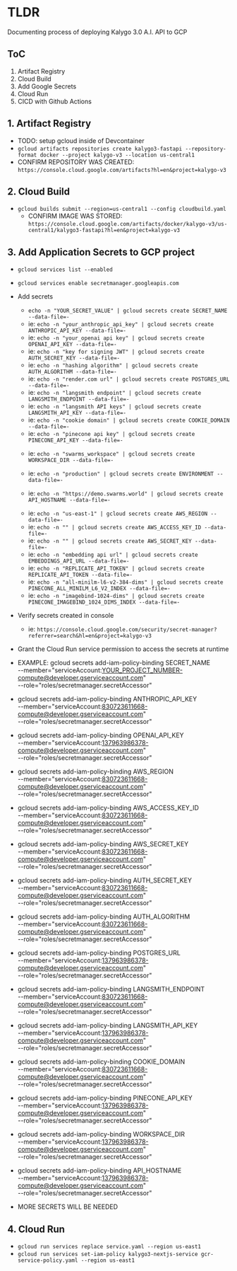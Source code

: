 # TLDR

Documenting process of deploying Kalygo 3.0 A.I. API to GCP

## ToC

1. Artifact Registry
2. Cloud Build
3. Add Google Secrets 
4. Cloud Run
5. CICD with Github Actions

## 1. Artifact Registry

- TODO: setup gcloud inside of Devcontainer
- `gcloud artifacts repositories create kalygo3-fastapi --repository-format docker --project kalygo-v3 --location us-central1`
- CONFIRM REPOSITORY WAS CREATED: `https://console.cloud.google.com/artifacts?hl=en&project=kalygo-v3`
## 2. Cloud Build

- `gcloud builds submit --region=us-central1 --config cloudbuild.yaml`
  - CONFIRM IMAGE WAS STORED: `https://console.cloud.google.com/artifacts/docker/kalygo-v3/us-central1/kalygo3-fastapi?hl=en&project=kalygo-v3`

## 3. Add Application Secrets to GCP project

- `gcloud services list --enabled`
- `gcloud services enable secretmanager.googleapis.com`
- Add secrets
  - `echo -n "YOUR_SECRET_VALUE" | gcloud secrets create SECRET_NAME --data-file=-`
  - ie: `echo -n "your_anthropic_api_key" | gcloud secrets create ANTHROPIC_API_KEY --data-file=-`
  - ie: `echo -n "your_openai api key" | gcloud secrets create OPENAI_API_KEY --data-file=-`
  <!-- -->
  - ie: `echo -n "key for signing JWT" | gcloud secrets create AUTH_SECRET_KEY --data-file=-`
  - ie: `echo -n "hashing algorithm" | gcloud secrets create AUTH_ALGORITHM --data-file=-`
  <!-- -->
  - ie: `echo -n "render.com url" | gcloud secrets create POSTGRES_URL --data-file=-`
  <!-- -->
  - ie: `echo -n "langsmith endpoint" | gcloud secrets create LANGSMITH_ENDPOINT --data-file=-`
  - ie: `echo -n "langsmith API keys" | gcloud secrets create LANGSMITH_API_KEY --data-file=-`
  <!-- -->
  - ie: `echo -n "cookie domain" | gcloud secrets create COOKIE_DOMAIN --data-file=-`
  <!-- -->
  - ie: `echo -n "pinecone api key" | gcloud secrets create PINECONE_API_KEY --data-file=-`
  <!-- -->
  - ie: `echo -n "swarms_workspace" | gcloud secrets create WORKSPACE_DIR --data-file=-`

  - ie: `echo -n "production" | gcloud secrets create ENVIRONMENT --data-file=-`

  - ie: `echo -n "https://demo.swarms.world" | gcloud secrets create API_HOSTNAME --data-file=-`

  <!-- -->
  - ie: `echo -n "us-east-1" | gcloud secrets create AWS_REGION --data-file=-`
  - ie: `echo -n "" | gcloud secrets create AWS_ACCESS_KEY_ID --data-file=-`
  - ie: `echo -n "" | gcloud secrets create AWS_SECRET_KEY --data-file=-`
  <!-- -->

  <!-- v NOT NEEDED? v --->
  - ie: `echo -n "embedding api url" | gcloud secrets create EMBEDDINGS_API_URL --data-file=-`
  - ie: `echo -n "REPLICATE_API_TOKEN" | gcloud secrets create REPLICATE_API_TOKEN --data-file=-`
  - ie: `echo -n "all-minilm-l6-v2-384-dims" | gcloud secrets create PINECONE_ALL_MINILM_L6_V2_INDEX --data-file=-`
  - ie: `echo -n "imagebind-1024-dims" | gcloud secrets create PINECONE_IMAGEBIND_1024_DIMS_INDEX --data-file=-`
  <!-- ^ NOT NEEDED? ^ --->
  

- Verify secrets created in console
  - ie: `https://console.cloud.google.com/security/secret-manager?referrer=search&hl=en&project=kalygo-v3`

- Grant the Cloud Run service permission to access the secrets at runtime

- EXAMPLE: gcloud secrets add-iam-policy-binding SECRET_NAME \
  --member="serviceAccount:YOUR_PROJECT_NUMBER-compute@developer.gserviceaccount.com" \
  --role="roles/secretmanager.secretAccessor"

- gcloud secrets add-iam-policy-binding ANTHROPIC_API_KEY \
  --member="serviceAccount:830723611668-compute@developer.gserviceaccount.com" \
  --role="roles/secretmanager.secretAccessor"

- gcloud secrets add-iam-policy-binding OPENAI_API_KEY \
  --member="serviceAccount:137963986378-compute@developer.gserviceaccount.com" \
  --role="roles/secretmanager.secretAccessor"

<!-- -->

- gcloud secrets add-iam-policy-binding AWS_REGION \
  --member="serviceAccount:830723611668-compute@developer.gserviceaccount.com" \
  --role="roles/secretmanager.secretAccessor"

- gcloud secrets add-iam-policy-binding AWS_ACCESS_KEY_ID \
  --member="serviceAccount:830723611668-compute@developer.gserviceaccount.com" \
  --role="roles/secretmanager.secretAccessor"

- gcloud secrets add-iam-policy-binding AWS_SECRET_KEY \
  --member="serviceAccount:830723611668-compute@developer.gserviceaccount.com" \
  --role="roles/secretmanager.secretAccessor"

<!-- -->

- gcloud secrets add-iam-policy-binding AUTH_SECRET_KEY \
  --member="serviceAccount:830723611668-compute@developer.gserviceaccount.com" \
  --role="roles/secretmanager.secretAccessor"

- gcloud secrets add-iam-policy-binding AUTH_ALGORITHM \
  --member="serviceAccount:830723611668-compute@developer.gserviceaccount.com" \
  --role="roles/secretmanager.secretAccessor"

- gcloud secrets add-iam-policy-binding POSTGRES_URL \
  --member="serviceAccount:137963986378-compute@developer.gserviceaccount.com" \
  --role="roles/secretmanager.secretAccessor"

- gcloud secrets add-iam-policy-binding LANGSMITH_ENDPOINT \
  --member="serviceAccount:830723611668-compute@developer.gserviceaccount.com" \
  --role="roles/secretmanager.secretAccessor"

- gcloud secrets add-iam-policy-binding LANGSMITH_API_KEY \
  --member="serviceAccount:137963986378-compute@developer.gserviceaccount.com" \
  --role="roles/secretmanager.secretAccessor"

- gcloud secrets add-iam-policy-binding COOKIE_DOMAIN \
  --member="serviceAccount:830723611668-compute@developer.gserviceaccount.com" \
  --role="roles/secretmanager.secretAccessor"

- gcloud secrets add-iam-policy-binding PINECONE_API_KEY \
  --member="serviceAccount:137963986378-compute@developer.gserviceaccount.com" \
  --role="roles/secretmanager.secretAccessor"

- gcloud secrets add-iam-policy-binding WORKSPACE_DIR \
  --member="serviceAccount:137963986378-compute@developer.gserviceaccount.com" \
  --role="roles/secretmanager.secretAccessor"

- gcloud secrets add-iam-policy-binding API_HOSTNAME \
  --member="serviceAccount:137963986378-compute@developer.gserviceaccount.com" \
  --role="roles/secretmanager.secretAccessor"

- MORE SECRETS WILL BE NEEDED

## 4. Cloud Run

- `gcloud run services replace service.yaml --region us-east1`
- `gcloud run services set-iam-policy kalygo3-nextjs-service gcr-service-policy.yaml --region us-east1`
